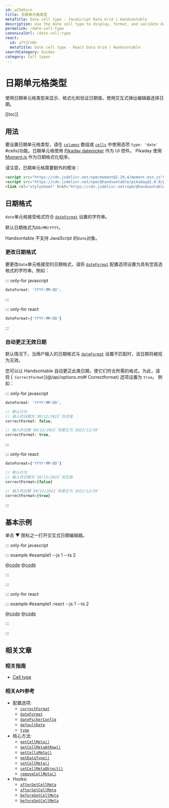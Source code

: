 ```yaml
---
id: p25m5sco
title: 日期单元格类型
metaTitle: Date cell type - JavaScript Data Grid | Handsontable
description: Use the date cell type to display, format, and validate date values. Pick a date using an interactive pop-up editor.
permalink: /date-cell-type
canonicalUrl: /date-cell-type
react:
  id: u7t2rn0n
  metaTitle: Date cell type - React Data Grid | Handsontable
searchCategory: Guides
category: Cell types
---
```


# 日期单元格类型

使用日期单元格类型来显示、格式化和验证日期值。使用交互式弹出编辑器选择日期。

[[toc]]

## 用法

要设置日期单元格类型，请在 [`columns`](@/api/options.md#columns) 数组或 [`cells`](@/api/options.md) 中使用选项 `type: 'date'` #cells)功能。日期单元格使用 [Pikaday datepicker](https://github.com/dbushell/Pikaday) 作为 UI 控件。 Pikaday 使用 [Moment.js](https://github.com/moment/moment) 作为日期格式化程序。

请注意，日期单元格需要额外的模块：

```html
<script src="https://cdn.jsdelivr.net/npm/moment@2.29.4/moment.min.js"></script>
<script src="https://cdn.jsdelivr.net/npm/@handsontable/pikaday@1.0.0/pikaday.min.js"></script>
<link rel="stylesheet" href="https://cdn.jsdelivr.net/npm/@handsontable/pikaday@1.0.0/css/pikaday.min.css">
```

## 日期格式

`date`单元格接受格式符合 [`dateFormat`](@/api/options.md#dateformat) 设置的字符串。

默认日期格式为`DD/MM/YYYY`。

Handsontable 不支持 JavaScript 的`Date`对象。

### 更改日期格式

要更改`date`单元格接受的日期格式，请将 [`dateFormat`](@/api/options.md#dateformat) 配置选项设置为具有您首选格式的字符串。例如：

::: only-for javascript

```js
dateFormat: 'YYYY-MM-DD',
```

:::

::: only-for react

```jsx
dateFormat={'YYYY-MM-DD'}
```

:::

### 自动更正无效日期

默认情况下，当用户输入的日期格式与 [`dateFormat`](@/api/options.md#dateformat) 设置不匹配时，该日期将被视为无效。

您可以让 Handsontable 自动更正此类日期，使它们符合所需的格式。为此，请将 [` CorrectFormat`](@/api/options.md# Correctformat) 选项设置为 `true`。
例如：

::: only-for javascript

```js
dateFormat: 'YYYY-MM-DD',

// 默认行为
// 输入的日期为`30/12/2022`将无效
correctFormat: false,

// 输入的日期`30/12/2022`将更正为`2022/12/30`
correctFormat: true,
```

:::

::: only-for react

```jsx
dateFormat={'YYYY-MM-DD'}

// 默认行为
// 输入的日期为`30/12/2022`将无效
correctFormat={false}

// 输入的日期`30/12/2022`将更正为`2022/12/30`
correctFormat={true}
```

:::

## 基本示例

单击 ▼ 图标之一打开交互式日期编辑器。

::: only-for javascript

::: example #example1 --js 1 --ts 2

@[code](@/content/guides/cell-types/date-cell-type/javascript/example1.js)
@[code](@/content/guides/cell-types/date-cell-type/javascript/example1.ts)

:::

:::

::: only-for react

::: example #example1 :react --js 1 --ts 2

@[code](@/content/guides/cell-types/date-cell-type/react/example1.jsx)
@[code](@/content/guides/cell-types/date-cell-type/react/example1.tsx)

:::

:::

## 相关文章

### 相关指南

<div class="boxes-list gray">

- [Cell type](@/guides/cell-types/cell-type/cell-type.md)

</div>

### 相关API参考

- 配置选项:
  - [`correctFormat`](@/api/options.md#correctformat)
  - [`dateFormat`](@/api/options.md#dateformat)
  - [`datePickerConfig`](@/api/options.md#datepickerconfig)
  - [`defaultDate`](@/api/options.md#defaultdate)
  - [`type`](@/api/options.md#type)
- 核心方法:
  - [`getCellMeta()`](@/api/core.md#getcellmeta)
  - [`getCellMetaAtRow()`](@/api/core.md#getcellmetaatrow)
  - [`getCellsMeta()`](@/api/core.md#getcellsmeta)
  - [`getDataType()`](@/api/core.md#getdatatype)
  - [`setCellMeta()`](@/api/core.md#setcellmeta)
  - [`setCellMetaObject()`](@/api/core.md#setcellmetaobject)
  - [`removeCellMeta()`](@/api/core.md#removecellmeta)
- Hooks:
    - [`afterGetCellMeta`](@/api/hooks.md#aftergetcellmeta)
    - [`afterSetCellMeta`](@/api/hooks.md#aftersetcellmeta)
    - [`beforeGetCellMeta`](@/api/hooks.md#beforegetcellmeta)
    - [`beforeSetCellMeta`](@/api/hooks.md#beforesetcellmeta)
